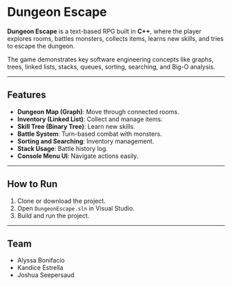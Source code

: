 # Dungeon Escape

**Dungeon Escape** is a text-based RPG built in **C++**, where the player explores rooms, battles monsters, collects items, learns new skills, and tries to escape the dungeon.

The game demonstrates key software engineering concepts like graphs, trees, linked lists, stacks, queues, sorting, searching, and Big-O analysis.

---

## Features
- **Dungeon Map (Graph)**: Move through connected rooms.
- **Inventory (Linked List)**: Collect and manage items.
- **Skill Tree (Binary Tree)**: Learn new skills.
- **Battle System**: Turn-based combat with monsters.
- **Sorting and Searching**: Inventory management.
- **Stack Usage**: Battle history log.
- **Console Menu UI**: Navigate actions easily.

---

## How to Run
1. Clone or download the project.
2. Open `DungeonEscape.sln` in Visual Studio.
3. Build and run the project.

---

## Team
- Alyssa Bonifacio
- Kandice Estrella
- Joshua Seepersaud
